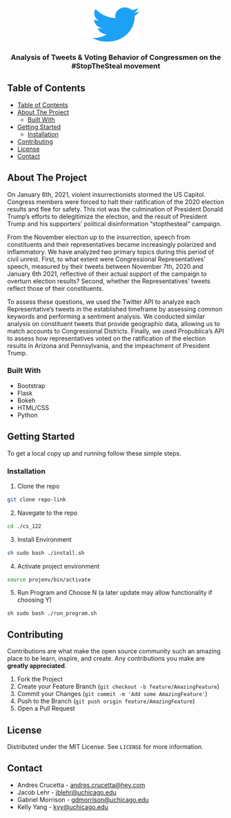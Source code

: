 <!--
*** Thanks for checking out this README Template. If you have a suggestion that would
*** make this better, please fork the repo and create a pull request or simply open
*** an issue with the tag "enhancement".
*** Thanks again! Now go create something AMAZING! :D
***
***
***
*** To avoid retyping too much info. Do a search and replace for the following:
*** github_username, repo, twitter_handle, email
-->
<!-- PROJECT SHIELDS -->
<!--
*** I'm using markdown "reference style" links for readability.
*** Reference links are enclosed in brackets [ ] instead of parentheses ( ).
*** See the bottom of this document for the declaration of the reference variables
*** for contributors-url, forks-url, etc. This is an optional, concise syntax you may use.
*** https://www.markdownguide.org/basic-syntax/#reference-style-links
-->

<!-- PROJECT LOGO -->
<br />
<p align="center">
  <a>
    <img src="static_img/twitter_2.png" alt="Logo" width="110" height="80">
  </a>

  <h3 align="center">Analysis of Tweets & Voting Behavior of Congressmen on the #StopTheSteal movement</h3>

<!-- TABLE OF CONTENTS -->
## Table of Contents

- [Table of Contents](#table-of-contents)
- [About The Project](#about-the-project)
  - [Built With](#built-with)
- [Getting Started](#getting-started)
  - [Installation](#installation)
- [Contributing](#contributing)
- [License](#license)
- [Contact](#contact)

<!-- ABOUT THE PROJECT -->
## About The Project

On January 6th, 2021, violent insurrectionists stormed the US Capitol. Congress members were forced to halt their ratification of the 2020 election results and flee for safety. This riot was the culmination of President Donald Trump’s efforts to delegitimize the election, and the result of President Trump and his supporters’ political disinformation “stopthesteal” campaign.
 
From the November election up to the insurrection, speech from constituents and their representatives became increasingly polarized and inflammatory. We have analyzed two primary topics during this period of civil unrest. First, to what extent were Congressional Representatives’ speech, measured by their tweets between November 7th, 2020 and January 6th 2021, reflective of their actual support of the campaign to overturn election results? Second, whether the Representatives’ tweets reflect those of their constituents. 
 
To assess these questions, we used the Twitter API to analyze each Representative’s tweets in the established timeframe by assessing common keywords and performing a sentiment analysis. We conducted similar analysis on constituent tweets that provide geographic data, allowing us to match accounts to Congressional Districts. Finally, we used Propublica’s API to assess how representatives voted on the ratification of the election results in Arizona and Pennsylvania, and the impeachment of President Trump. 

### Built With

* Bootstrap
* Flask
* Bokeh
* HTML/CSS
* Python

<!-- GETTING STARTED -->
## Getting Started
To get a local copy up and running follow these simple steps.

### Installation
 
1. Clone the repo
```sh
git clone repo-link
```
2. Navegate to the repo
```sh
cd ./cs_122
```
3. Install Environment
```sh
sh sudo bash ./install.sh
```
4. Activate project environment
```sh
source projenv/bin/activate
```
5. Run Program and Choose N (a later update may allow functionality if choosing Y)
```
sh sudo bash ./run_program.sh
```


<!-- CONTRIBUTING -->
## Contributing

Contributions are what make the open source community such an amazing place to be learn, inspire, and create. Any contributions you make are **greatly appreciated**.

1. Fork the Project
2. Create your Feature Branch (`git checkout -b feature/AmazingFeature`)
3. Commit your Changes (`git commit -m 'Add some AmazingFeature'`)
4. Push to the Branch (`git push origin feature/AmazingFeature`)
5. Open a Pull Request

<!-- LICENSE -->
## License

Distributed under the MIT License. See `LICENSE` for more information.


<!-- CONTACT -->
## Contact
- Andres Crucetta - andres.crucetta@hey.com
- Jacob Lehr - jblehr@uchicago.edu
- Gabriel Morrison - gdmorrison@uchicago.edu
- Kelly Yang - kyy@uchicago.edu


<!-- MARKDOWN LINKS & IMAGES -->
<!-- https://www.markdownguide.org/basic-syntax/#reference-style-links -->
[issues-url]: https://github.com/acrucetta/chicago_COVID_app/issues
[linkedin-shield]: https://img.shields.io/badge/-LinkedIn-black.svg?style=flat-square&logo=linkedin&colorB=555
[linkedin-url]: https://www.linkedin.com/in/andres-crucetta/
[product-screenshot]: images/screenshot.png
